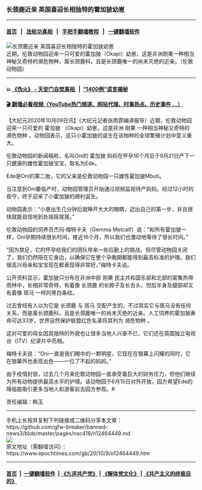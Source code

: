 ### 长颈鹿近亲 英国喜迎长相独特的霍加狓幼崽
------------------------

#### [首页](https://github.com/gfw-breaker/banned-news3/blob/master/README.md) &nbsp;&nbsp;|&nbsp;&nbsp; [法轮功真相](https://github.com/begood0513/basic/blob/master/README.md)  &nbsp;&nbsp;|&nbsp;&nbsp; [手把手翻墙教程](https://github.com/gfw-breaker/guides/wiki)  &nbsp;&nbsp;|&nbsp;&nbsp; [一键翻墙软件](https://github.com/gfw-breaker/nogfw/blob/master/README.md)  



<div><img alt="长颈鹿近亲 英国喜迎长相独特的霍加狓幼崽" class="attachment-djy_600_400 size-djy_600_400 wp-post-image" src="https://i.epochtimes.com/assets/uploads/2020/10/et-baby-okapi-1200x720-600x400.jpg"/>
<div class="caption">
 近期，伦敦动物园迎来一只可爱的霍加狓（Okapi）幼崽，这是非洲刚果一种相当神秘又奇特的濒危物种，属长颈鹿科，且是长颈鹿唯一的尚未灭绝的近亲。（伦敦动物园）
</div></div><hr/>

#### 💥 [《伪火》 - 天安门自焚真相 ](http://158.247.195.190:10000/videos/blog/weihuo.html)&nbsp; |&nbsp; [“1400例”谎言揭秘  ](http://158.247.195.190:10000/videos/blog/jiexi1400.html)

#### [ 🎬  翻墙必看视频（YouTube热门频道、网站代理、时事热点、历史事件 ...）](https://github.com/gfw-breaker/links/blob/master/banned.md)

<div><p>
 【大纪元2020年10月09日讯】（大纪元记者张雨霏编译报导）近期，伦敦动物园迎来一只可爱的
 <ok href="https://www.epochtimes.com/gb/tag/%E9%9C%8D%E5%8A%A0%E7%8B%93.html">
  霍加狓
 </ok>
 （Okapi）幼崽，这是非洲
 <ok href="https://www.epochtimes.com/gb/tag/%E5%88%9A%E6%9E%9C.html">
  刚果
 </ok>
 一种相当神秘又奇特的
 <ok href="https://www.epochtimes.com/gb/tag/%E6%BF%92%E5%8D%B1%E7%89%A9%E7%A7%8D.html">
  濒危物种
 </ok>
 。动物园表示，这只小霍加狓的诞生在该物种的全球繁殖计划中意义重大。
</p>
<p>
 伦敦动物园的新闻稿称，名叫Oni的
 <ok href="https://www.epochtimes.com/gb/tag/%E9%9C%8D%E5%8A%A0%E7%8B%93.html">
  霍加狓
 </ok>
 妈妈在怀孕16个月后于9月21日产下一只健康的雌性霍加狓宝宝，取名为Ede。
</p>
<p>
 Ede是Oni的第二胎，它的父亲是伦敦动物园一只雄性霍加狓Mbuti。
</p>
<p>
</p>
<p>
 当注意到Oni要临产时，动物园管理员开始通过视频监视待产妈妈。经过12小时的夜守，终于迎来了小霍加狓的顺利诞生。
</p>
<p>
 动物园表示：“小崽出生几分钟后就睁开大大的眼睛，迈出自己的第一步，并且很快就能自信地到处摇摇晃晃。”
</p>
<p>
 伦敦动物园的饲养员杰玛·梅特卡夫（Gemma Metcalf）说：“和所有霍加狓一样，Oni孕期持续很长时间，接近16个月，所以我们也激动地等待了很长时间。”
</p>
<p>
 “因为禁足，它的怀孕给我们的团队带来一些后勤上的挑战，但尽管动物园关闭了，我们仍然陪在它身边，以确保它在整个孕晚期都能得到最高标准的护理。我们很高兴母亲和宝宝现在都表现得非常好。”梅特卡夫说。
</p>
<p>
 公开资料显示，霍加狓只分布在非洲中部
 <ok href="https://www.epochtimes.com/gb/tag/%E5%88%9A%E6%9E%9C.html">
  刚果
 </ok>
 民主共和国东部和北部的密集热带雨林中，长相非常奇特，有着像
 <ok href="https://www.epochtimes.com/gb/tag/%E9%95%BF%E9%A2%88%E9%B9%BF.html">
  长颈鹿
 </ok>
 的长脖子及长舌头，但后半身及腿部却又有着像
 <ok href="https://www.epochtimes.com/gb/tag/%E6%96%91%E9%A9%AC.html">
  斑马
 </ok>
 一样的黑白条纹。
</p>
<p>
 过去曾经有人以为它是
 <ok href="https://www.epochtimes.com/gb/tag/%E9%95%BF%E9%A2%88%E9%B9%BF.html">
  长颈鹿
 </ok>
 与
 <ok href="https://www.epochtimes.com/gb/tag/%E6%96%91%E9%A9%AC.html">
  斑马
 </ok>
 交配产生的，不过其实它与斑马没有任何关系，而是属长颈鹿科，且是长颈鹿唯一的尚未灭绝的近亲。人工饲养的霍加狓寿命可达33岁。世界自然保护联盟红色名录将其列为
 <ok href="https://www.epochtimes.com/gb/tag/%E6%BF%92%E5%8D%B1%E7%89%A9%E7%A7%8D.html">
  濒危物种
 </ok>
 。
</p>
<p>
 这对可爱的母女因其独特的外貌也让很多当地人兴奋不已，它们还在英国独立电视台（ITV）纪录片中亮相。
</p>
<p>
 梅特卡夫说：“Oni一直是我们眼中的一颗明星，它现在在银幕上闪耀的同时，它在银幕外也表现出色——一位了不起的妈妈。”
</p>
<p>
 由于疫情封锁，过去几个月来伦敦动物园一直承受着巨大的财务压力，但他们继续为所有动物提供最高水平的护理。该动物园于6月15日对外开放，园方希望Ede的降临能吸引更多当地人和游客前去园方参观。#
</p>
<p>
</p>
<p>
 责任编辑：韩玉
</p>
</div>
<hr/>
手机上长按并复制下列链接或二维码分享本文章：<br/>
https://github.com/gfw-breaker/banned-news3/blob/master/pages/nsc418/n12464449.md <br/>
<a href='https://github.com/gfw-breaker/banned-news3/blob/master/pages/nsc418/n12464449.md'><img src='https://github.com/gfw-breaker/banned-news3/blob/master/pages/nsc418/n12464449.md.png'/></a> <br/>
原文地址（需翻墙访问）：https://www.epochtimes.com/gb/20/10/9/n12464449.htm


------------------------
#### [首页](https://github.com/gfw-breaker/banned-news3/blob/master/README.md) &nbsp;|&nbsp; [一键翻墙软件](https://github.com/gfw-breaker/nogfw/blob/master/README.md) &nbsp;| [《九评共产党》](https://github.com/gfw-breaker/9ping.md/blob/master/README.md#九评之一评共产党是什么) | [《解体党文化》](https://github.com/gfw-breaker/jtdwh.md/blob/master/README.md) | [《共产主义的终极目的》](https://github.com/gfw-breaker/gczydzjmd.md/blob/master/README.md)


<img src='http://gfw-breaker.win/banned-news3/pages/nsc418/n12464449.md' width='0px' height='0px'/>